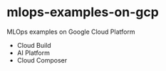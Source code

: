 # mlops-examples-on-gcp
MLOps examples on Google Cloud Platform

- Cloud Build
- AI Platform
- Cloud Composer



